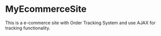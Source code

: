 # MyEcommerceSite
This is a e-commerce site with Order Tracking System and use AJAX for tracking functionality.
